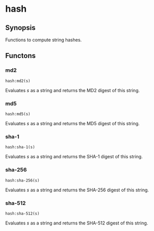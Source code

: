 <h1 class="library">hash</h1>

## Synopsis

Functions to compute string hashes.

## Functons

<a name="md2">

### md2

`hash:md2(s)`

Evaluates *s* as a string and returns the MD2 digest of this string.

<a name="md5">

### md5

`hash:md5(s)`

Evaluates *s* as a string and returns the MD5 digest of this string.

<a name="sha-1">

### sha-1

`hash:sha-1(s)`

Evaluates *s* as a string and returns the SHA-1 digest of this string.

<a name="sha-256">

### sha-256

`hash:sha-256(s)`

Evaluates *s* as a string and returns the SHA-256 digest of this string.

<a name="sha-512">

### sha-512

`hash:sha-512(s)`

Evaluates *s* as a string and returns the SHA-512 digest of this string.

